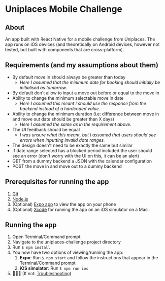 # Uniplaces Mobile Challenge

## About
An app built with React Native for a mobile challenge from Uniplaces. The app runs on iOS devices (and theoretically on Android devices, however not tested, but built with components that are cross-platform). 
  
## Requirements (and my assumptions about them)
- By default move in should always be greater than today
   * *Here I assumed that the minimum date for booking should initially be initialised as tomorrow.*
- By default don't allow to input a move out before or equal to the move in
- Ability to change the minimum selectable move in date
   * *Here I assumed this meant I should use the response from the backend instead of a hardcoded value.*
- Ability to change the minimum duration (i.e: difference between move in and move out date should be greater than X days)
   * *Here I assumed the same as in the requirement above.*
- The UI feedback should be equal
   * *I was unsure what this meant, but I assumed that users should see errors when inputting invalid date ranges.*
- The design doesn't need to be exactly the same but similar
- If date range selected has a blocked period included the user should see an error (don't worry with the UI on this, it can be an alert)
- GET from a dummy backend a JSON with the calendar configuration
- POST the move in and move out to a dummy backend

## Prerequisites for running the app
  1. [Git](https://git-scm.com/downloads) 
  2. [Node.js](https://nodejs.org/)
  3. (Optional) [Expo app](https://expo.io) to view the app on your phone
  4. (Optional) [Xcode](https://itunes.apple.com/en/app/xcode/id497799835?mt=12#) for running the app on an iOS simulator on a Mac

## Running the app 
1. Open Terminal/Command prompt
2. Navigate to the uniplaces-challenge project directory
3. Run `$ npm install`
4. You now have two options of viewing/running the app:
   1. **Expo**: Run `$ npm start` and follow the instructions that appear in the Terminal/Command prompt
   2. **iOS simulator**: Run `$ npm run ios`
5. 🎉🎉🎉 (If not: [Troubleshooting](https://github.com/react-community/create-react-native-app/blob/master/react-native-scripts/template/README.md#troubleshooting))

